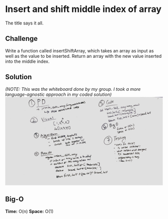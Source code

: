# Insert and shift middle index of array
The title says it all.
  
## Challenge
Write a function called insertShiftArray, which takes an array as input as well as the value to be inserted. Return an array with the new value inserted into the middle index.

## Solution
*(NOTE: This was the whiteboard done by my group. I took a more language-agnostic approach in my coded solution)*
![Solution](/assets/array_shift.jpeg)

## Big-O
**Time:** O(n)
**Space:** O(1)